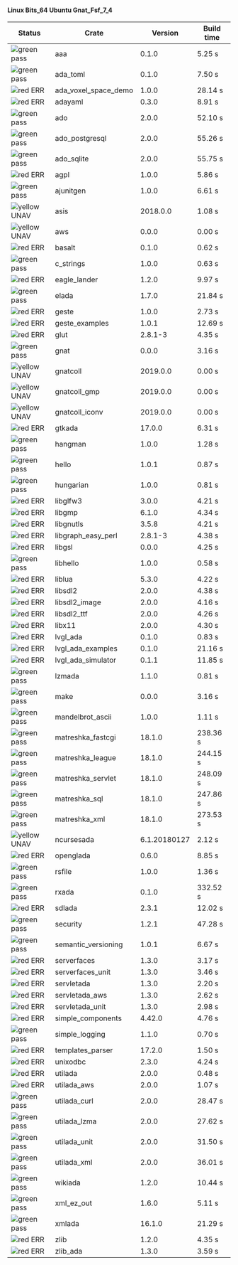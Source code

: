 #### Linux Bits_64 Ubuntu Gnat_Fsf_7_4

| Status | Crate | Version | Build time |
| --- | --- | --- | --- |
|![green](https://placehold.it/8/00aa00/000000?text=+) pass | aaa | 0.1.0 |  5.25 s |
|![green](https://placehold.it/8/00aa00/000000?text=+) pass | ada_toml | 0.1.0 |  7.50 s |
|![red](https://placehold.it/8/ff0000/000000?text=+) ERR  | ada_voxel_space_demo | 1.0.0 |  28.14 s |
|![red](https://placehold.it/8/ff0000/000000?text=+) ERR  | adayaml | 0.3.0 |  8.91 s |
|![green](https://placehold.it/8/00aa00/000000?text=+) pass | ado | 2.0.0 |  52.10 s |
|![green](https://placehold.it/8/00aa00/000000?text=+) pass | ado_postgresql | 2.0.0 |  55.26 s |
|![green](https://placehold.it/8/00aa00/000000?text=+) pass | ado_sqlite | 2.0.0 |  55.75 s |
|![red](https://placehold.it/8/ff0000/000000?text=+) ERR  | agpl | 1.0.0 |  5.86 s |
|![green](https://placehold.it/8/00aa00/000000?text=+) pass | ajunitgen | 1.0.0 |  6.61 s |
|![yellow](https://placehold.it/8/ffbb00/000000?text=+) UNAV | asis | 2018.0.0 |  1.08 s |
|![yellow](https://placehold.it/8/ffbb00/000000?text=+) UNAV | aws | 0.0.0 |  0.00 s |
|![red](https://placehold.it/8/ff0000/000000?text=+) ERR  | basalt | 0.1.0 |  0.62 s |
|![green](https://placehold.it/8/00aa00/000000?text=+) pass | c_strings | 1.0.0 |  0.63 s |
|![red](https://placehold.it/8/ff0000/000000?text=+) ERR  | eagle_lander | 1.2.0 |  9.97 s |
|![green](https://placehold.it/8/00aa00/000000?text=+) pass | elada | 1.7.0 |  21.84 s |
|![red](https://placehold.it/8/ff0000/000000?text=+) ERR  | geste | 1.0.0 |  2.73 s |
|![red](https://placehold.it/8/ff0000/000000?text=+) ERR  | geste_examples | 1.0.1 |  12.69 s |
|![red](https://placehold.it/8/ff0000/000000?text=+) ERR  | glut | 2.8.1-3 |  4.35 s |
|![green](https://placehold.it/8/00aa00/000000?text=+) pass | gnat | 0.0.0 |  3.16 s |
|![yellow](https://placehold.it/8/ffbb00/000000?text=+) UNAV | gnatcoll | 2019.0.0 |  0.00 s |
|![yellow](https://placehold.it/8/ffbb00/000000?text=+) UNAV | gnatcoll_gmp | 2019.0.0 |  0.00 s |
|![yellow](https://placehold.it/8/ffbb00/000000?text=+) UNAV | gnatcoll_iconv | 2019.0.0 |  0.00 s |
|![red](https://placehold.it/8/ff0000/000000?text=+) ERR  | gtkada | 17.0.0 |  6.31 s |
|![green](https://placehold.it/8/00aa00/000000?text=+) pass | hangman | 1.0.0 |  1.28 s |
|![green](https://placehold.it/8/00aa00/000000?text=+) pass | hello | 1.0.1 |  0.87 s |
|![green](https://placehold.it/8/00aa00/000000?text=+) pass | hungarian | 1.0.0 |  0.81 s |
|![red](https://placehold.it/8/ff0000/000000?text=+) ERR  | libglfw3 | 3.0.0 |  4.21 s |
|![red](https://placehold.it/8/ff0000/000000?text=+) ERR  | libgmp | 6.1.0 |  4.34 s |
|![red](https://placehold.it/8/ff0000/000000?text=+) ERR  | libgnutls | 3.5.8 |  4.21 s |
|![red](https://placehold.it/8/ff0000/000000?text=+) ERR  | libgraph_easy_perl | 2.8.1-3 |  4.38 s |
|![red](https://placehold.it/8/ff0000/000000?text=+) ERR  | libgsl | 0.0.0 |  4.25 s |
|![green](https://placehold.it/8/00aa00/000000?text=+) pass | libhello | 1.0.0 |  0.58 s |
|![red](https://placehold.it/8/ff0000/000000?text=+) ERR  | liblua | 5.3.0 |  4.22 s |
|![red](https://placehold.it/8/ff0000/000000?text=+) ERR  | libsdl2 | 2.0.0 |  4.38 s |
|![red](https://placehold.it/8/ff0000/000000?text=+) ERR  | libsdl2_image | 2.0.0 |  4.16 s |
|![red](https://placehold.it/8/ff0000/000000?text=+) ERR  | libsdl2_ttf | 2.0.0 |  4.26 s |
|![red](https://placehold.it/8/ff0000/000000?text=+) ERR  | libx11 | 2.0.0 |  4.30 s |
|![red](https://placehold.it/8/ff0000/000000?text=+) ERR  | lvgl_ada | 0.1.0 |  0.83 s |
|![red](https://placehold.it/8/ff0000/000000?text=+) ERR  | lvgl_ada_examples | 0.1.0 |  21.16 s |
|![red](https://placehold.it/8/ff0000/000000?text=+) ERR  | lvgl_ada_simulator | 0.1.1 |  11.85 s |
|![green](https://placehold.it/8/00aa00/000000?text=+) pass | lzmada | 1.1.0 |  0.81 s |
|![green](https://placehold.it/8/00aa00/000000?text=+) pass | make | 0.0.0 |  3.16 s |
|![green](https://placehold.it/8/00aa00/000000?text=+) pass | mandelbrot_ascii | 1.0.0 |  1.11 s |
|![green](https://placehold.it/8/00aa00/000000?text=+) pass | matreshka_fastcgi | 18.1.0 |  238.36 s |
|![green](https://placehold.it/8/00aa00/000000?text=+) pass | matreshka_league | 18.1.0 |  244.15 s |
|![green](https://placehold.it/8/00aa00/000000?text=+) pass | matreshka_servlet | 18.1.0 |  248.09 s |
|![green](https://placehold.it/8/00aa00/000000?text=+) pass | matreshka_sql | 18.1.0 |  247.86 s |
|![green](https://placehold.it/8/00aa00/000000?text=+) pass | matreshka_xml | 18.1.0 |  273.53 s |
|![yellow](https://placehold.it/8/ffbb00/000000?text=+) UNAV | ncursesada | 6.1.20180127 |  2.12 s |
|![red](https://placehold.it/8/ff0000/000000?text=+) ERR  | openglada | 0.6.0 |  8.85 s |
|![green](https://placehold.it/8/00aa00/000000?text=+) pass | rsfile | 1.0.0 |  1.36 s |
|![green](https://placehold.it/8/00aa00/000000?text=+) pass | rxada | 0.1.0 |  332.52 s |
|![red](https://placehold.it/8/ff0000/000000?text=+) ERR  | sdlada | 2.3.1 |  12.02 s |
|![green](https://placehold.it/8/00aa00/000000?text=+) pass | security | 1.2.1 |  47.28 s |
|![green](https://placehold.it/8/00aa00/000000?text=+) pass | semantic_versioning | 1.0.1 |  6.67 s |
|![red](https://placehold.it/8/ff0000/000000?text=+) ERR  | serverfaces | 1.3.0 |  3.17 s |
|![red](https://placehold.it/8/ff0000/000000?text=+) ERR  | serverfaces_unit | 1.3.0 |  3.46 s |
|![red](https://placehold.it/8/ff0000/000000?text=+) ERR  | servletada | 1.3.0 |  2.20 s |
|![red](https://placehold.it/8/ff0000/000000?text=+) ERR  | servletada_aws | 1.3.0 |  2.62 s |
|![red](https://placehold.it/8/ff0000/000000?text=+) ERR  | servletada_unit | 1.3.0 |  2.98 s |
|![red](https://placehold.it/8/ff0000/000000?text=+) ERR  | simple_components | 4.42.0 |  4.76 s |
|![green](https://placehold.it/8/00aa00/000000?text=+) pass | simple_logging | 1.1.0 |  0.70 s |
|![red](https://placehold.it/8/ff0000/000000?text=+) ERR  | templates_parser | 17.2.0 |  1.50 s |
|![red](https://placehold.it/8/ff0000/000000?text=+) ERR  | unixodbc | 2.3.0 |  4.24 s |
|![red](https://placehold.it/8/ff0000/000000?text=+) ERR  | utilada | 2.0.0 |  0.48 s |
|![red](https://placehold.it/8/ff0000/000000?text=+) ERR  | utilada_aws | 2.0.0 |  1.07 s |
|![green](https://placehold.it/8/00aa00/000000?text=+) pass | utilada_curl | 2.0.0 |  28.47 s |
|![green](https://placehold.it/8/00aa00/000000?text=+) pass | utilada_lzma | 2.0.0 |  27.62 s |
|![green](https://placehold.it/8/00aa00/000000?text=+) pass | utilada_unit | 2.0.0 |  31.50 s |
|![green](https://placehold.it/8/00aa00/000000?text=+) pass | utilada_xml | 2.0.0 |  36.01 s |
|![green](https://placehold.it/8/00aa00/000000?text=+) pass | wikiada | 1.2.0 |  10.44 s |
|![green](https://placehold.it/8/00aa00/000000?text=+) pass | xml_ez_out | 1.6.0 |  5.11 s |
|![green](https://placehold.it/8/00aa00/000000?text=+) pass | xmlada | 16.1.0 |  21.29 s |
|![red](https://placehold.it/8/ff0000/000000?text=+) ERR  | zlib | 1.2.0 |  4.35 s |
|![red](https://placehold.it/8/ff0000/000000?text=+) ERR  | zlib_ada | 1.3.0 |  3.59 s |
